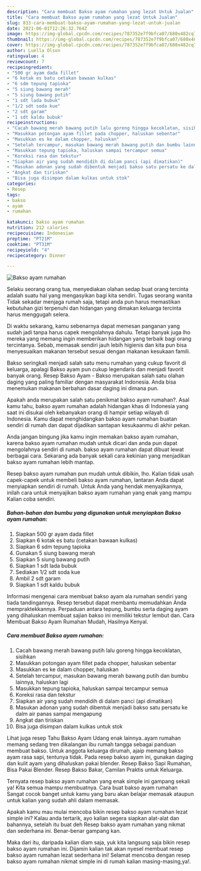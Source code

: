 ```yaml
---
description: "Cara membuat Bakso ayam rumahan yang lezat Untuk Jualan"
title: "Cara membuat Bakso ayam rumahan yang lezat Untuk Jualan"
slug: 833-cara-membuat-bakso-ayam-rumahan-yang-lezat-untuk-jualan
date: 2021-06-01T12:26:32.764Z
image: https://img-global.cpcdn.com/recipes/787352e7f9bfca07/680x482cq70/bakso-ayam-rumahan-foto-resep-utama.jpg
thumbnail: https://img-global.cpcdn.com/recipes/787352e7f9bfca07/680x482cq70/bakso-ayam-rumahan-foto-resep-utama.jpg
cover: https://img-global.cpcdn.com/recipes/787352e7f9bfca07/680x482cq70/bakso-ayam-rumahan-foto-resep-utama.jpg
author: Luella Olson
ratingvalue: 4
reviewcount: 7
recipeingredient:
- "500 gr ayam dada fillet"
- "6 kotak es batu cetakan bawaan kulkas"
- "6 sdm tepung tapioka"
- "5 siung bawang merah"
- "5 siung bawang putih"
- "1 sdt lada bubuk"
- "1/2 sdt soda kue"
- "2 sdt garam"
- "1 sdt kaldu bubuk"
recipeinstructions:
- "Cacah bawang merah bawang putih lalu goreng hingga kecoklatan, sisihkan"
- "Masukkan potongan ayam fillet pada chopper, haluskan sebentar"
- "Masukkan es ke dalam chopper, haluskan"
- "Setelah tercampur, masukan bawang merah bawang putih dan bumbu lainnya, haluskan lagi"
- "Masukkan tepung tapioka, haluskan sampai tercampur semua"
- "Koreksi rasa dan tekstur"
- "Siapkan air yang sudah mendidih di dalam panci (api dimatikan)"
- "Masukan adonan yang sudah dibentuk menjadi bakso satu persatu ke dalm air panas sampai mengapung"
- "Angkat dan tiriskan"
- "Bisa juga disimpan dalam kulkas untuk stok"
categories:
- Resep
tags:
- bakso
- ayam
- rumahan

katakunci: bakso ayam rumahan 
nutrition: 212 calories
recipecuisine: Indonesian
preptime: "PT21M"
cooktime: "PT31M"
recipeyield: "4"
recipecategory: Dinner

---
```



![Bakso ayam rumahan](https://img-global.cpcdn.com/recipes/787352e7f9bfca07/680x482cq70/bakso-ayam-rumahan-foto-resep-utama.jpg)

Selaku seorang orang tua, menyediakan olahan sedap buat orang tercinta adalah suatu hal yang mengasyikan bagi kita sendiri. Tugas seorang  wanita Tidak sekadar menjaga rumah saja, tetapi anda pun harus memastikan kebutuhan gizi terpenuhi dan hidangan yang dimakan keluarga tercinta harus menggugah selera.

Di waktu  sekarang, kamu sebenarnya dapat memesan panganan yang sudah jadi tanpa harus capek mengolahnya dahulu. Tetapi banyak juga lho mereka yang memang ingin memberikan hidangan yang terbaik bagi orang tercintanya. Sebab, memasak sendiri jauh lebih higienis dan kita pun bisa menyesuaikan makanan tersebut sesuai dengan makanan kesukaan famili. 

Bakso seringkali menjadi salah satu menu rumahan yang cukup favorit di keluarga, apalagi Bakso ayam pun cukup legendaris dan menjadi favorit banyak orang. Resep Bakso Ayam - Bakso merupakan salah satu olahan daging yang paling familiar dengan masyarakat Indonesia. Anda bisa menemukan makanan berbahan dasar daging ini dimana pun.

Apakah anda merupakan salah satu penikmat bakso ayam rumahan?. Asal kamu tahu, bakso ayam rumahan adalah hidangan khas di Indonesia yang saat ini disukai oleh kebanyakan orang di hampir setiap wilayah di Indonesia. Kamu dapat menghidangkan bakso ayam rumahan buatan sendiri di rumah dan dapat dijadikan santapan kesukaanmu di akhir pekan.

Anda jangan bingung jika kamu ingin memakan bakso ayam rumahan, karena bakso ayam rumahan mudah untuk dicari dan anda pun dapat mengolahnya sendiri di rumah. bakso ayam rumahan dapat dibuat lewat berbagai cara. Sekarang ada banyak sekali cara kekinian yang menjadikan bakso ayam rumahan lebih mantap.

Resep bakso ayam rumahan pun mudah untuk dibikin, lho. Kalian tidak usah capek-capek untuk membeli bakso ayam rumahan, lantaran Anda dapat menyiapkan sendiri di rumah. Untuk Anda yang hendak menyajikannya, inilah cara untuk menyajikan bakso ayam rumahan yang enak yang mampu Kalian coba sendiri.

<!--inarticleads1-->

##### Bahan-bahan dan bumbu yang digunakan untuk menyiapkan Bakso ayam rumahan:

1. Siapkan 500 gr ayam dada fillet
1. Siapkan 6 kotak es batu (cetakan bawaan kulkas)
1. Siapkan 6 sdm tepung tapioka
1. Gunakan 5 siung bawang merah
1. Siapkan 5 siung bawang putih
1. Siapkan 1 sdt lada bubuk
1. Sediakan 1/2 sdt soda kue
1. Ambil 2 sdt garam
1. Siapkan 1 sdt kaldu bubuk


Informasi mengenai cara membuat bakso ayam ala rumahan sendiri yang tiada tandingannya. Resep tersebut dapat membantu memudahkan Anda mempraktekkannya. Perpaduan antara tepung, bumbu serta daging ayam yang dihaluskan membuat sajian bakso ini memiliki tekstur lembut dan. Cara Membuat Bakso Ayam Rumahan Mudah, Hasilnya Kenyal. 

<!--inarticleads2-->

##### Cara membuat Bakso ayam rumahan:

1. Cacah bawang merah bawang putih lalu goreng hingga kecoklatan, sisihkan
1. Masukkan potongan ayam fillet pada chopper, haluskan sebentar
1. Masukkan es ke dalam chopper, haluskan
1. Setelah tercampur, masukan bawang merah bawang putih dan bumbu lainnya, haluskan lagi
1. Masukkan tepung tapioka, haluskan sampai tercampur semua
1. Koreksi rasa dan tekstur
1. Siapkan air yang sudah mendidih di dalam panci (api dimatikan)
1. Masukan adonan yang sudah dibentuk menjadi bakso satu persatu ke dalm air panas sampai mengapung
1. Angkat dan tiriskan
1. Bisa juga disimpan dalam kulkas untuk stok


Lihat juga resep Tahu Bakso Ayam Udang enak lainnya..ayam rumahan memang sedang tren dikalangan ibu rumah tangga sebagai panduan membuat bakso. Untuk anggota keluarga dirumah, ajaip memang bakso ayam rasa sapi, tentunya tidak. Pada resep bakso ayam ini, gunakan daging dan kulit ayam yang dihaluskan pakai blender. Resep Bakso Sapi Rumahan, Bisa Pakai Blender. Resep Bakso Bakar, Camilan Praktis untuk Keluarga. 

Ternyata resep bakso ayam rumahan yang enak simple ini gampang sekali ya! Kita semua mampu membuatnya. Cara buat bakso ayam rumahan Sangat cocok banget untuk kamu yang baru akan belajar memasak ataupun untuk kalian yang sudah ahli dalam memasak.

Apakah kamu mau mulai mencoba bikin resep bakso ayam rumahan lezat simple ini? Kalau anda tertarik, ayo kalian segera siapkan alat-alat dan bahannya, setelah itu buat deh Resep bakso ayam rumahan yang nikmat dan sederhana ini. Benar-benar gampang kan. 

Maka dari itu, daripada kalian diam saja, yuk kita langsung saja bikin resep bakso ayam rumahan ini. Dijamin kalian tak akan nyesel membuat resep bakso ayam rumahan lezat sederhana ini! Selamat mencoba dengan resep bakso ayam rumahan nikmat simple ini di rumah kalian masing-masing,ya!.

